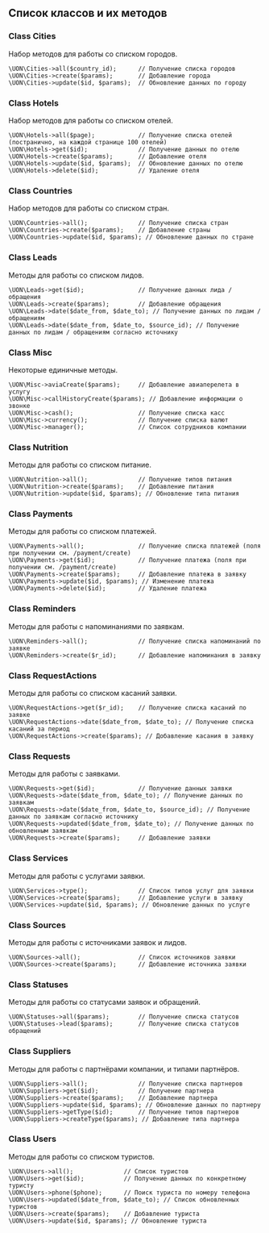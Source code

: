 ## Список классов и их методов

### Class Cities

Набор методов для работы со списком городов.

    \UON\Cities->all($country_id);      // Получение списка городов
    \UON\Cities->create($params);       // Добавление города
    \UON\Cities->update($id, $params);  // Обновление данных по городу

### Class Hotels

Набор методов для работы со списком отелей.

    \UON\Hotels->all($page);            // Получение списка отелей (постранично, на каждой странице 100 отелей)
    \UON\Hotels->get($id);              // Получение данных по отелю
    \UON\Hotels->create($params);       // Добавление отеля
    \UON\Hotels->update($id, $params);  // Обновление данных по отелю
    \UON\Hotels->delete($id);           // Удаление отеля

### Class Countries

Набор методов для работы со списком стран.

    \UON\Countries->all();              // Получение списка стран
    \UON\Countries->create($params);    // Добавление страны
    \UON\Countries->update($id, $params); // Обновление данных по стране

### Class Leads

Методы для работы со списком лидов.

    \UON\Leads->get($id);               // Получение данных лида / обращения
    \UON\Leads->create($params);        // Добавление обращения
    \UON\Leads->date($date_from, $date_to); // Получение данных по лидам / обращениям
    \UON\Leads->date($date_from, $date_to, $source_id); // Получение данных по лидам / обращениям согласно источнику

### Class Misc

Некоторые единичные методы.

    \UON\Misc->aviaCreate($params);     // Добавление авиаперелета в услугу
    \UON\Misc->callHistoryCreate($params); // Добавление информации о звонке
    \UON\Misc->cash();                  // Получение списка касс
    \UON\Misc->currency();              // Получение списка валют
    \UON\Misc->manager();               // Список сотрудников компании

### Class Nutrition

Методы для работы со списком питание.

    \UON\Nutrition->all();              // Получение типов питания
    \UON\Nutrition->create($params);    // Добавление питания
    \UON\Nutrition->update($id, $params); // Обновление типа питания

### Class Payments

Методы для работы со списком платежей.

    \UON\Payments->all();               // Получение списка платежей (поля при получении см. /payment/create)
    \UON\Payments->get($id);            // Получение платежа (поля при получении см. /payment/create)
    \UON\Payments->create($params);     // Добавление платежа в заявку
    \UON\Payments->update($id, $params); // Изменение платежа
    \UON\Payments->delete($id);         // Удаление платежа

### Class Reminders

Методы для работы с напоминаниями по заявкам.

    \UON\Reminders->all();              // Получение списка напоминаний по заявке
    \UON\Reminders->create($r_id);      // Добавление напоминания в заявку

### Class RequestActions

Методы для работы со списком касаний заявки.

    \UON\RequestActions->get($r_id);    // Получение списка касаний по заявке
    \UON\RequestActions->date($date_from, $date_to); // Получение списка касаний за период
    \UON\RequestActions->create($params); // Добавление касания в заявку

### Class Requests

Методы для работы с заявками.

    \UON\Requests->get($id);            // Получение данных заявки
    \UON\Requests->date($date_from, $date_to); // Получение данных по заявкам
    \UON\Requests->date($date_from, $date_to, $source_id); // Получение данных по заявкам согласно источнику
    \UON\Requests->updated($date_from, $date_to); // Получение данных по обновленным заявкам
    \UON\Requests->create($params);     // Добавление заявки

### Class Services

Методы для работы с услугами заявки.

    \UON\Services->type();              // Список типов услуг для заявки
    \UON\Services->create($params);     // Добавление услуги в заявку
    \UON\Services->update($id, $params); // Обновление данных по услуге

### Class Sources

Методы для работы с источниками заявок и лидов.

    \UON\Sources->all();                // Список источников заявки
    \UON\Sources->create($params);      // Добавление источника заявки

### Class Statuses

Методы для работы со статусами заявок и обращений.

    \UON\Statuses->all($params);        // Получение списка статусов
    \UON\Statuses->lead($params);       // Получение списка статусов обращений

### Class Suppliers

Методы для работы с партнёрами компании, и типами партнёров.

    \UON\Suppliers->all();              // Получение списка партнеров
    \UON\Suppliers->get($id);           // Получение партнера
    \UON\Suppliers->create($params);    // Добавление партнера
    \UON\Suppliers->update($id, $params); // Обновление данных по партнеру
    \UON\Suppliers->getType($id);       // Получение типов партнеров
    \UON\Suppliers->createType($params); // Добавление типа партнера

### Class Users

Методы для работы со списком туристов.

    \UON\Users->all();              // Список туристов
    \UON\Users->get($id);           // Получение данных по конкретному туристу
    \UON\Users->phone($phone);      // Поиск туриста по номеру телефона
    \UON\Users->updated($date_from, $date_to); // Список обновленных туристов
    \UON\Users->create($params);    // Добавление туриста
    \UON\Users->update($id, $params); // Обновление туриста

